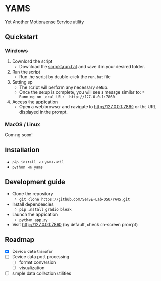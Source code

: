 # YAMS
Yet Another Motionsense Service utility

## Quickstart

### Windows

1. Download the script
    - Download the [scripts\run.bat](scripts\run.bat) and save it in your desired folder.
2. Run the script
    - Run the script by double-click the `run.bat` file
3. Setting up
    - The script will perform any necessary setup. 
    - Once the setup is complete, you will see a messge similar to: `* Running on local URL:  http://127.0.0.1:7860`
4. Access the application
    - Open a web browser and navigate to http://127.0.0.1:7860 or the URL displayed in the prompt.

### MacOS / Linux

Coming soon!

## Installation

- `pip install -U yams-util`
- `python -m yams`

## Development guide

- Clone the repository
    - `git clone https://github.com/SenSE-Lab-OSU/YAMS.git`
- Install dependencies 
    - `pip install gradio bleak`
- Launch the application
    - `python app.py`
- Visit http://127.0.0.1:7860 (by default, check on-screen prompt)


## Roadmap

- [x] Device data transfer
- [ ] Device data post processing
    - [ ] format conversion
    - [ ] visualization
- [ ] simple data collection utilities